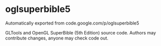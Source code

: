 # oglsuperbible5
Automatically exported from code.google.com/p/oglsuperbible5

GLTools and OpenGL SuperBible (5th Edition) source code. Authors may contribute changes, anyone may check code out.
